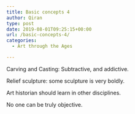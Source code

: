 ```yaml
---
title: Basic concepts 4
author: Qiran
type: post
date: 2019-08-01T09:25:15+00:00
url: /basic-concepts-4/
categories:
  - Art through the Ages

---
```

Carving and Casting: Subtractive, and addictive.

Relief sculpture: some sculpture is very boldly.

Art historian should learn in other disciplines.

No one can be truly objective.